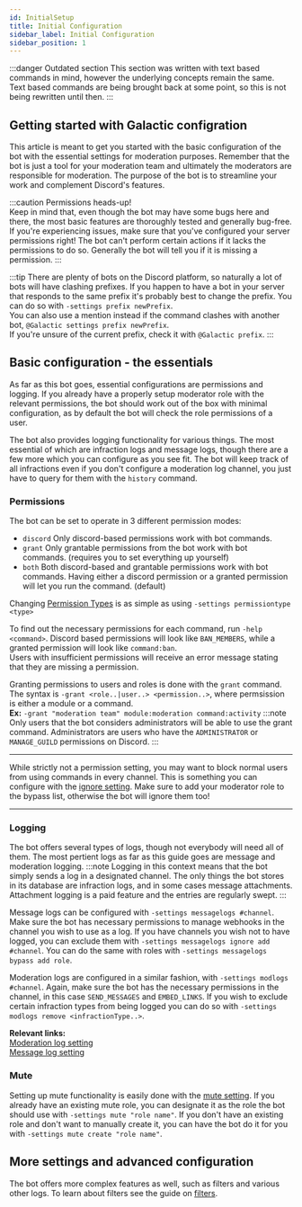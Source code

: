 ```yaml
---
id: InitialSetup
title: Initial Configuration
sidebar_label: Initial Configuration
sidebar_position: 1
---
```


:::danger Outdated section
This section was written with text based commands in mind, however the underlying concepts remain the same.  
Text based commands are being brought back at some point, so this is not being rewritten until then.
:::

## Getting started with Galactic configration  
This article is meant to get you started with the basic configuration of the bot with the essential settings for moderation purposes. Remember that the bot is just a tool for your moderation team and ultimately the moderators are responsible for moderation. The purpose of the bot is to streamline your work and complement Discord's features.

:::caution Permissions heads-up!  
Keep in mind that, even though the bot may have some bugs here and there, the most basic features are thoroughly tested and generally bug-free. If you're experiencing issues, make sure that you've configured your server permissions right! The bot can't perform certain actions if it lacks the permissions to do so. Generally the bot will tell you if it is missing a permission.
:::

:::tip
There are plenty of bots on the Discord platform, so naturally a lot of bots will have clashing prefixes. If you happen to have a bot in your server that responds to the same prefix it's probably best to change the prefix. You can do so with `-settings prefix newPrefix`.  
You can also use a mention instead if the command clashes with another bot, `@Galactic settings prefix newPrefix`.  
If you're unsure of the current prefix, check it with `@Galactic prefix`.
:::

## Basic configuration - the essentials  
As far as this bot goes, essential configurations are permissions and logging. If you already have a properly setup moderator role with the relevant permissions, the bot should work out of the box with minimal configuration, as by default the bot will check the role permissions of a user.  

The bot also provides logging functionality for various things. The most essential of which are infraction logs and message logs, though there are a few more which you can configure as you see fit. The bot will keep track of all infractions even if you don't configure a moderation log channel, you just have to query for them with the `history` command.

### Permissions  
The bot can be set to operate in 3 different permission modes:  
- `discord` Only discord-based permissions work with bot commands.
- `grant` Only grantable permissions from the bot work with bot commands. (requires you to set everything up yourself)
- `both` Both discord-based and grantable permissions work with bot commands. Having either a discord permission or a granted permission will let you run the command. (default)  

Changing [Permission Types](../settings/admin-settings#permission-type) is as simple as using `-settings permissiontype <type>`

To find out the necessary permissions for each command, run `-help <command>`. Discord based permissions will look like `BAN_MEMBERS`, while a granted permission will look like `command:ban`.  
Users with insufficient permissions will receive an error message stating that they are missing a permission.

Granting permissions to users and roles is done with the `grant` command.  
The syntax is `-grant <role..|user..> <permission..>`, where permsission is either a module or a command.  
**Ex:** `-grant "moderation team" module:moderation command:activity`
:::note
Only users that the bot considers administrators will be able to use the grant command. Administrators are users who have the `ADMINISTRATOR` or `MANAGE_GUILD` permissions on Discord.
:::

***

While strictly not a permission setting, you may want to block normal users from using commands in every channel. This is something you can configure with the [ignore setting](../settings/admin-settings#ignore-channels). Make sure to add your moderator role to the bypass list, otherwise the bot will ignore them too!

***

### Logging  
The bot offers several types of logs, though not everybody will need all of them. The most pertient logs as far as this guide goes are message and moderation logging.
:::note
Logging in this context means that the bot simply sends a log in a designated channel. The only things the bot stores in its database are infraction logs, and in some cases message attachments. Attachment logging is a paid feature and the entries are regularly swept.
:::

Message logs can be configured with `-settings messagelogs #channel`. Make sure the bot has necessary permissions to manage webhooks in the channel you wish to use as a log. If you have channels you wish not to have logged, you can exclude them with `-settings messagelogs ignore add #channel`. You can do the same with roles with `-settings messagelogs bypass add role`. 

Moderation logs are configured in a similar fashion, with `-settings modlogs #channel`. Again, make sure the bot has the necessary permissions in the channel, in this case `SEND_MESSAGES` and `EMBED_LINKS`. If you wish to exclude certain infraction types from being logged you can do so with `-settings modlogs remove <infractionType..>`.

**Relevant links:**  
[Moderation log setting](../settings/logging-settings#moderation)  
[Message log setting](../settings/logging-settings#messages)  

### Mute  
Setting up mute functionality is easily done with the [mute setting](../settings/moderation-settings#mute). If you already have an existing mute role, you can designate it as the role the bot should use with `-settings mute "role name"`. If you don't have an existing role and don't want to manually create it, you can have the bot do it for you with `-settings mute create "role name"`.

## More settings and advanced configuration  
The bot offers more complex features as well, such as filters and various other logs. To learn about filters see the guide on [filters](./Filters).
